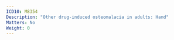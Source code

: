 ```yaml
---
ICD10: M8354
Description: "Other drug-induced osteomalacia in adults: Hand"
Matters: No
Weight: 0
---
```


